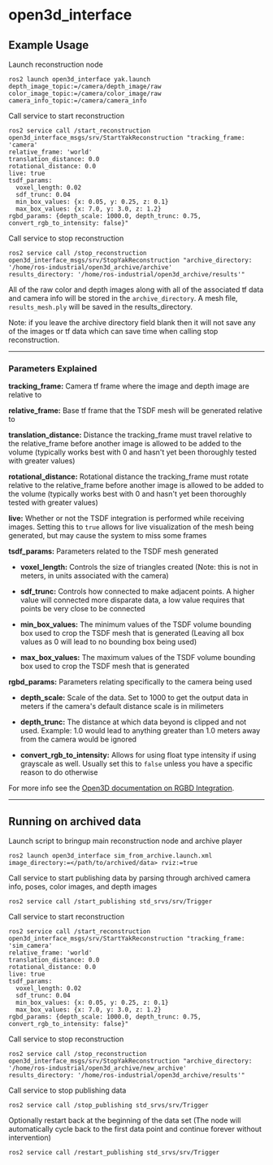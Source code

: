 # open3d_interface

## Example Usage

Launch reconstruction node
```
ros2 launch open3d_interface yak.launch depth_image_topic:=/camera/depth_image/raw color_image_topic:=/camera/color_image/raw camera_info_topic:=/camera/camera_info
```

Call service to start reconstruction
```
ros2 service call /start_reconstruction open3d_interface_msgs/srv/StartYakReconstruction "tracking_frame: 'camera'
relative_frame: 'world'
translation_distance: 0.0
rotational_distance: 0.0
live: true
tsdf_params:
  voxel_length: 0.02
  sdf_trunc: 0.04
  min_box_values: {x: 0.05, y: 0.25, z: 0.1}
  max_box_values: {x: 7.0, y: 3.0, z: 1.2}
rgbd_params: {depth_scale: 1000.0, depth_trunc: 0.75, convert_rgb_to_intensity: false}"
```

Call service to stop reconstruction
```
ros2 service call /stop_reconstruction open3d_interface_msgs/srv/StopYakReconstruction "archive_directory: '/home/ros-industrial/open3d_archive/archive'
results_directory: '/home/ros-industrial/open3d_archive/results'"
```

All of the raw color and depth images along with all of the associated tf data and camera info will be stored in the `archive_directory`. A mesh file, `results_mesh.ply` will be saved in the results_directory.

Note: if you leave the archive directory field blank then it will not save any of the images or tf data which can save time when calling stop reconstruction. 
___
### Parameters Explained
**tracking_frame:** Camera tf frame where the image and depth image are relative to

**relative_frame:** Base tf frame that the TSDF mesh will be generated relative to

**translation_distance:** Distance the tracking_frame must travel relative to the relative_frame before another image is allowed to be added to the volume (typically works best with 0 and hasn't yet been thoroughly tested with greater values)

**rotational_distance:** Rotational distance the tracking_frame must rotate relative to the relative_frame before another image is allowed to be added to the volume (typically works best with 0 and hasn't yet been thoroughly tested with greater values)

**live:** Whether or not the TSDF integration is performed while receiving images. Setting this to `true` allows for live visualization of the mesh being generated, but may cause the system to miss some frames

**tsdf_params:** Parameters related to the TSDF mesh generated

 - **voxel_length:** Controls the size of triangles created (Note: this is not in meters, in units associated with the camera)
  
 - **sdf_trunc:** Controls how connected to make adjacent points. A higher value will connected more disparate data, a low value requires that points be very close to be connected
  
 - **min_box_values:** The minimum values of the TSDF volume bounding box used to crop the TSDF mesh that is generated (Leaving all box values as 0 will lead to no bounding box being used)
  
 - **max_box_values:** The maximum values of the TSDF volume bounding box used to crop the TSDF mesh that is generated
  
**rgbd_params:** Parameters relating specifically to the camera being used

 - **depth_scale:** Scale of the data. Set to 1000 to get the output data in meters if the camera's default distance scale is in milimeters
  
 - **depth_trunc:** The distance at which data beyond is clipped and not used. Example: 1.0 would lead to anything greater than 1.0 meters away from the camera would be ignored
  
 - **convert_rgb_to_intensity:** Allows for using float type intensity if using grayscale as well. Usually set this to `false` unless you have a specific reason to do otherwise
  
For more info see the [Open3D documentation on RGBD Integration](http://www.open3d.org/docs/0.12.0/tutorial/pipelines/rgbd_integration.html).

---
## Running on archived data

Launch script to bringup main reconstruction node and archive player
```
ros2 launch open3d_interface sim_from_archive.launch.xml image_directory:=</path/to/archived/data> rviz:=true
```

Call service to start publishing data by parsing through archived camera info, poses, color images, and depth images
```
ros2 service call /start_publishing std_srvs/srv/Trigger
```

Call service to start reconstruction
```
ros2 service call /start_reconstruction open3d_interface_msgs/srv/StartYakReconstruction "tracking_frame: 'sim_camera'
relative_frame: 'world'
translation_distance: 0.0
rotational_distance: 0.0
live: true
tsdf_params:
  voxel_length: 0.02
  sdf_trunc: 0.04
  min_box_values: {x: 0.05, y: 0.25, z: 0.1}
  max_box_values: {x: 7.0, y: 3.0, z: 1.2}
rgbd_params: {depth_scale: 1000.0, depth_trunc: 0.75, convert_rgb_to_intensity: false}"
```

Call service to stop reconstruction
```
ros2 service call /stop_reconstruction open3d_interface_msgs/srv/StopYakReconstruction "archive_directory: '/home/ros-industrial/open3d_archive/new_archive'
results_directory: '/home/ros-industrial/open3d_archive/results'"
```

Call service to stop publishing data
```
ros2 service call /stop_publishing std_srvs/srv/Trigger
```

Optionally restart back at the beginning of the data set (The node will automatically cycle back to the first data point and continue forever without intervention)
```
ros2 service call /restart_publishing std_srvs/srv/Trigger
```